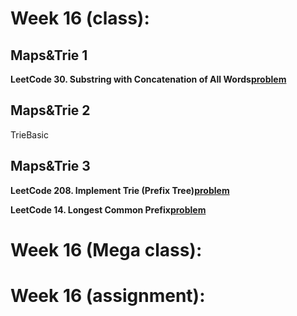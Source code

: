 # Week 16 (class):

## Maps&Trie 1

**LeetCode 30. Substring with Concatenation of All Words[problem](https://leetcode.com/problems/substring-with-concatenation-of-all-words/)**

## Maps&Trie 2

TrieBasic

## Maps&Trie 3

**LeetCode 208. Implement Trie (Prefix Tree)[problem](https://leetcode.com/problems/implement-trie-prefix-tree/)**

**LeetCode 14. Longest Common Prefix[problem](https://leetcode.com/problems/longest-common-prefix/)**

# Week 16 (Mega class):

# Week 16 (assignment):

